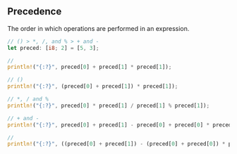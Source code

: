 ## Precedence

The order in which operations are performed in an expression.

```rust
// () > *, /, and % > + and -
let preced: [i8; 2] = [5, 3];

//
println!("{:?}", preced[0] + preced[1] * preced[1]);

// ()
println!("{:?}", (preced[0] + preced[1]) * preced[1]);

// *, / and %
println!("{:?}", preced[0] * preced[1] / preced[1] % preced[1]);

// + and -
println!("{:?}", preced[0] + preced[1] - preced[0] + preced[0] * preced[0]);

//
println!("{:?}", ((preced[0] + preced[1]) - (preced[0] + preced[0]) * preced[0]));
```
